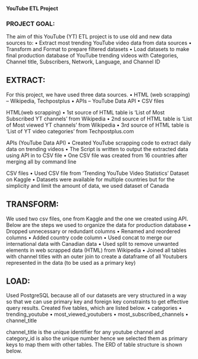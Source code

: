 #### YouTube ETL Project

### PROJECT GOAL:

The aim of this YouTube (YT) ETL project is to use old and new data sources to:
•	Extract most trending YouTube video data from data sources
•	Transform and Format to prepare filtered datasets 
•	Load datasets to make final production database of YouTube trending videos with Categories, Channel title, Subscribers, Network, Language, and Channel ID

## EXTRACT:

For this project, we have used three data sources.
•	HTML (web scrapping) – Wikipedia, Techpostplus
•	APIs – YouTube Data API
•	CSV files

HTML(web scrapping)
•	1st source of HTML table is ‘List of Most Subscribed YT channels’ from Wikipedia
•	2nd source of HTML table is ‘List of Most viewed YT channels’ from Wikipedia
•	3rd source of HTML table is ‘List of YT video categories’ from Techpostplus.com

APIs (YouTube Data API)
•	Created YouTube scrapping code to extract daily data on trending videos
•	The Script is written to output the extracted data using API in to CSV file
•	One CSV file was created from 16 countries after merging all by command line

CSV files
•	Used CSV file from ‘Trending YouTube Video Statistics’ Dataset on Kaggle
•	Datasets were available for multiple countries but for the simplicity and limit the amount of data, we used dataset of Canada


## TRANSFORM:

We used two csv files, one from Kaggle and the one we created using API. Below are the steps we used to organize the data for production database
•	Dropped unnecessary or redundant columns
•	Renamed and reordered columns
•	Added country code column
•	Used concat to merge our international data with Canadian data
•	Used split to remove unwanted elements in web scrapped data (HTML) from Wikipedia
•	Joined all tables with channel titles with an outer join to create a dataframe of all Youtubers represented in the data (to be used as a primary key)



## LOAD:

Used PostgreSQL because all of our datasets are very structured in a way so that we can use primary key and foreign key constraints to get effective query results. Created five tables, which are listed below.
•	categories
•	trending_youtube
•	most_viewed_youtubers
•	most_subscribed_channels
•	channel_title

channel_title is the unique identifier for any youtube channel and category_id is also the unique number hence we selected them as primary keys to map them with other tables. The ERD of table structure is shown below.






